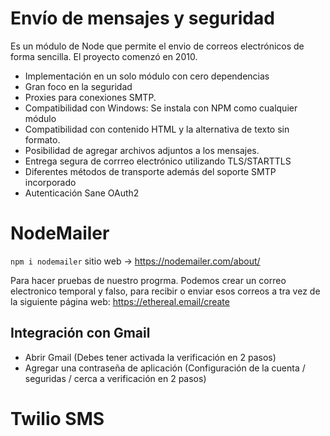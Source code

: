 # Envío de mensajes y seguridad

Es un módulo de Node que permite el envio de correos electrónicos de forma sencilla. El proyecto comenzó en 2010.

- Implementación en un solo módulo con cero dependencias
- Gran foco en la seguridad
- Proxies para conexiones SMTP.
- Compatibilidad con Windows: Se instala con NPM como cualquier módulo
- Compatibilidad con contenido HTML y la alternativa de texto sin formato.
- Posibilidad de agregar archivos adjuntos a los mensajes.
- Entrega segura de corrreo electrónico utilizando TLS/STARTTLS
- Diferentes métodos de transporte además del soporte SMTP incorporado
- Autenticación Sane OAuth2

# NodeMailer

`npm i nodemailer` sitio web -> https://nodemailer.com/about/

Para hacer pruebas de nuestro progrma. Podemos crear un correo electronico temporal y falso, para recibir o enviar esos correos a tra vez de la siguiente página web: https://ethereal.email/create

## Integración con Gmail

- Abrir Gmail (Debes tener activada la verificación en 2 pasos)
- Agregar una contraseña de aplicación (Configuración de la cuenta / seguridas / cerca a verificación en 2 pasos)

# Twilio SMS

